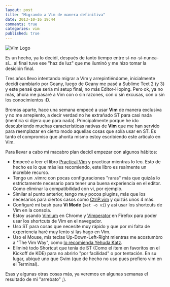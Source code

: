 ```yaml
---
layout: post
title: "Migrando a Vim de manera definitiva"
date: 2013-10-16 19:44
comments: true
categories: vim
published: true
---
```


![Vim Logo](/images/articles/vim_logo_small.png)

Es un hecho, ya lo decidí, después de tanto tiempo entre sí-no-sí-nunca-sí... al final tuve ese "haz de luz" que me iluminó y me hizo tomar la desición final.

Tres años llevo intentando migrar a Vim y arrepintiéndome, inicialmente decidí cambiarlo por Geany, luego de Geany me pasé a Sublime Text 2 (y 3) y este pensé que sería mi setup final, no más Editor-Hoping. Pero ok, ya no más, ahora me pasaré a Vim con o sin razones, con o sin excusas, con o sin los conocimientos :D.

Bromas aparte, hace una semana empecé a usar **Vim** de manera exclusiva y no me arrepiento, a decir verdad no he extrañado ST para casi nada (mentiría si dijera que para nada). Principalmente porque he ido descubriendo muchas características nativas de **Vim** que me han servido para reemplazar en cierto modo aquellas cosas que solía usar en ST. Es tanto el compromiso que ahorita mismo estoy escribiendo este artículo en Vim.

Para llevar a cabo mi macabro plan decidí empezar con algunos hábitos:

* Empecé a leer el libro [Practical Vim](http://pragprog.com/book/dnvim/practical-vim) y practicar mientras lo leo. Esto de hecho es lo que más les recomiendo, este libro es realmente un increíble recurso.
* Tengo un .vimrc con pocas configuraciones "raras" más que quizás lo estrictamente necesario para tener una buena experiencia en el editor. Como eliminar la compatibilidad con vi, por ejemplo.
* Similar al punto anterior, tengo muy pocos plugins, más que los necesarios para ciertos casos como [CtrlP.vim](https://github.com/kien/ctrlp.vim) y quizás unos 4 más.
* Configuré mi bash para **Vi Mode** (`set -o vi`) y así usar los shortcuts de Vim en la consola.
* Estoy usando [Vimium](https://chrome.google.com/webstore/detail/vimium/dbepggeogbaibhgnhhndojpepiihcmeb) en Chrome y [Vimperator](https://addons.mozilla.org/es/firefox/addon/vimperator/) en Firefox para poder usar los shortcuts de Vim en el navegador.
* Uso ST para cosas que necesite muy rápido y que por mi falta de experiencia haré muy lento si las hago en Vim.
* Uso el Mouse, mis teclas Up-Down-Left-Right mientras me acostumbro a "The Vim Way", como [lo recomienda Yehuda Katz](http://yehudakatz.com/2010/07/29/everyone-who-tried-to-convince-me-to-use-vim-was-wrong/).
* Eliminé todo Shortcut que tenía de ST (Como el ítem en favoritos en el Kickoff de KDE) para no abrirlo "por facilidad" o por tentación. En su lugar, ubiqué uno que Gvim (que de hecho no uso pues prefiero vim en el Terminal).

Esas y algunas otras cosas más, ya veremos en algunas semanas el resultado de mi "arrebato" ;).
